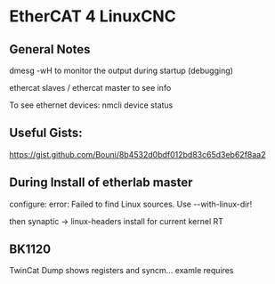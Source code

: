 # EtherCAT 4 LinuxCNC


## General Notes

dmesg -wH to monitor the output during startup (debugging)

ethercat slaves / ethercat master to see info

To see ethernet devices:
nmcli device status 


## Useful Gists:
https://gist.github.com/Bouni/8b4532d0bdf012bd83c65d3eb62f8aa2

## During Install of etherlab master
configure: error: Failed to find Linux sources. Use --with-linux-dir!

then
synaptic -> linux-headers
install for current kernel RT



## BK1120
TwinCat Dump shows registers and syncm... examle requires
